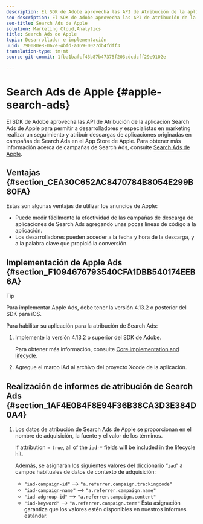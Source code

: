 ```yaml
---
description: El SDK de Adobe aprovecha las API de Atribución de la aplicación Search Ads de Apple para permitir a desarrolladores y especialistas en marketing realizar un seguimiento y atribuir descargas de aplicaciones originadas en campañas de Search Ads en el App Store de Apple.
seo-description: El SDK de Adobe aprovecha las API de Atribución de la aplicación Search Ads de Apple para permitir a desarrolladores y especialistas en marketing realizar un seguimiento y atribuir descargas de aplicaciones originadas en campañas de Search Ads en el App Store de Apple.
seo-title: Search Ads de Apple
solution: Marketing Cloud,Analytics
title: Search Ads de Apple
topic: Desarrollador e implementación
uuid: 790080e8-067e-4bfd-a169-0027db4fdff3
translation-type: tm+mt
source-git-commit: 1fba1bafcf43b87b47375f203cdcdcff29e9102e

---
```



# Search Ads de Apple {#apple-search-ads}

El SDK de Adobe aprovecha las API de Atribución de la aplicación Search Ads de Apple para permitir a desarrolladores y especialistas en marketing realizar un seguimiento y atribuir descargas de aplicaciones originadas en campañas de Search Ads en el App Store de Apple. Para obtener más información acerca de campañas de Search Ads, consulte [Search Ads de Apple](https://searchads.apple.com).

## Ventajas {#section_CEA30C652AC8470784B8054E299B80FA}

Estas son algunas ventajas de utilizar los anuncios de Apple:

* Puede medir fácilmente la efectividad de las campañas de descarga de aplicaciones de Search Ads agregando unas pocas líneas de código a la aplicación.
* Los desarrolladores pueden acceder a la fecha y hora de la descarga, y a la palabra clave que propició la conversión.

## Implementación de Apple Ads {#section_F1094676793540CFA1DBB540174EEB6A}

>[!TIP]
>
>Para implementar Apple Ads, debe tener la versión 4.13.2 o posterior del SDK para iOS.

Para habilitar su aplicación para la atribución de Search Ads:

1. Implemente la versión 4.13.2 o superior del SDK de Adobe.

   Para obtener más información, consulte [Core implementation and lifecycle](/help/ios/getting-started/dev-qs.md).

1. Agregue el marco iAd al archivo del proyecto Xcode de la aplicación.

## Realización de informes de atribución de Search Ads {#section_1AF4E0B4F8E94F36B38CA3D3E384D0A4}

1. Los datos de atribución de Search Ads de Apple se proporcionan en el nombre de adquisición, la fuente y el valor de los términos.

   If attribution = `true`, all of the `iad-*` fields will be included in the lifecycle hit.

   Además, se asignarán los siguientes valores del diccionario “`iad`” a campos habituales de datos de contexto de adquisición:

   * `"iad-campaign-id"` --&gt; `"a.referrer.campaign.trackingcode"`
   * `"iad-campaign-name"` --&gt; `"a.referrer.campaign.name"`
   * `"iad-adgroup-id"` --&gt; `"a.referrer.campaign.content"`
   * `"iad-keyword"` --&gt; `"a.referrer.campaign.term"`
   Esta asignación garantiza que los valores estén disponibles en nuestros informes estándar.

